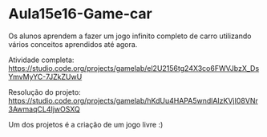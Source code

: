 # Aula15e16-Game-car
Os alunos aprendem a fazer um jogo infinito completo de carro utilizando vários conceitos aprendidos até agora.

Atividade completa: https://studio.code.org/projects/gamelab/el2U2156tg24X3co6FWVJbzX_DsYmvMyYC-7JZkZUwU

Resolução do projeto: https://studio.code.org/projects/gamelab/hKdUu4HAPA5wndlAIzKVjI08VNr3AwmaqCL4IjwOSXQ

Um dos projetos é a criação de um jogo livre :)
